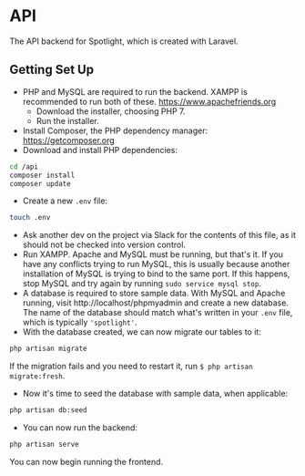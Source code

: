  # API
 The API backend for Spotlight, which is created with Laravel.
 
 ## Getting Set Up
  - PHP and MySQL are required to run the backend. XAMPP is recommended to run both of these. https://www.apachefriends.org
    - Download the installer, choosing PHP 7.
	- Run the installer.
  - Install Composer, the PHP dependency manager: https://getcomposer.org
  - Download and install PHP dependencies:

 ```bash
 cd /api
 composer install
 composer update
 ```

  - Create a new `.env` file:

```bash
touch .env
```

  - Ask another dev on the project via Slack for the contents of this file, as it should not be checked into version control.
  - Run XAMPP. Apache and MySQL must be running, but that's it. If you have any conflicts trying to run MySQL, this is usually because another installation of MySQL is trying to bind to the same port. If this happens, stop MySQL and try again by running `sudo service mysql stop`.
  - A database is required to store sample data. With MySQL and Apache running, visit http://localhost/phpmyadmin and create a new database. The name of the database should match what's written in your `.env` file, which is typically `'spotlight'`.
  - With the database created, we can now migrate our tables to it:
  
```bash
php artisan migrate
```
 If the migration fails and you need to restart it, run `$ php artisan migrate:fresh`.

  - Now it's time to seed the database with sample data, when applicable:

```bash
php artisan db:seed
```

  - You can now run the backend:
  
```bash
php artisan serve
```

You can now begin running the frontend.
